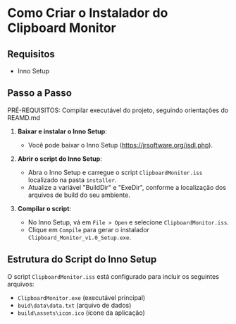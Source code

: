 # Como Criar o Instalador do Clipboard Monitor

## Requisitos

- Inno Setup

## Passo a Passo

PRÉ-REQUISITOS: Compilar executável do projeto, seguindo orientações do REAMD.md

1. **Baixar e instalar o Inno Setup**:
   - Você pode baixar o Inno Setup  (https://jrsoftware.org/isdl.php).

2. **Abrir o script do Inno Setup**:
   - Abra o Inno Setup e carregue o script `ClipboardMonitor.iss` localizado na pasta `installer`.
   - Atualize a variável "BuildDir" e "ExeDir", conforme a localização dos arquivos de build do seu ambiente.

3. **Compilar o script**:
   - No Inno Setup, vá em `File > Open` e selecione `ClipboardMonitor.iss`.
   - Clique em `Compile` para gerar o instalador `Clipboard_Monitor_v1.0_Setup.exe`.

## Estrutura do Script do Inno Setup

O script `ClipboardMonitor.iss` está configurado para incluir os seguintes arquivos:

- `ClipboardMonitor.exe` (executável principal)
- `buid\data\data.txt` (arquivo de dados)
- `build\assets\icon.ico` (ícone da aplicação)
